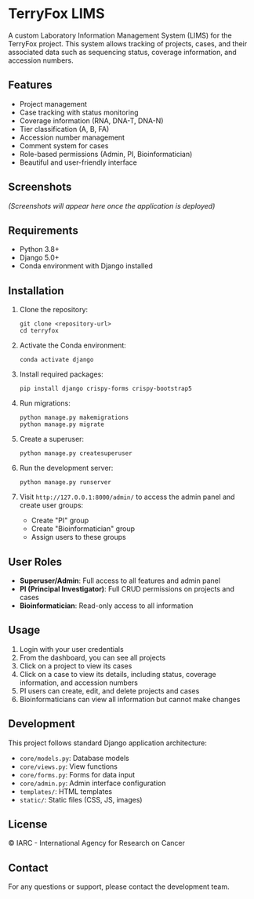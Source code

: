 # TerryFox LIMS

A custom Laboratory Information Management System (LIMS) for the TerryFox project. This system allows tracking of projects, cases, and their associated data such as sequencing status, coverage information, and accession numbers.

## Features

- Project management
- Case tracking with status monitoring
- Coverage information (RNA, DNA-T, DNA-N)
- Tier classification (A, B, FA)
- Accession number management
- Comment system for cases
- Role-based permissions (Admin, PI, Bioinformatician)
- Beautiful and user-friendly interface

## Screenshots

*(Screenshots will appear here once the application is deployed)*

## Requirements

- Python 3.8+
- Django 5.0+
- Conda environment with Django installed

## Installation

1. Clone the repository:
   ```
   git clone <repository-url>
   cd terryfox
   ```

2. Activate the Conda environment:
   ```
   conda activate django
   ```

3. Install required packages:
   ```
   pip install django crispy-forms crispy-bootstrap5
   ```

4. Run migrations:
   ```
   python manage.py makemigrations
   python manage.py migrate
   ```

5. Create a superuser:
   ```
   python manage.py createsuperuser
   ```

6. Run the development server:
   ```
   python manage.py runserver
   ```

7. Visit `http://127.0.0.1:8000/admin/` to access the admin panel and create user groups:
   - Create "PI" group
   - Create "Bioinformatician" group
   - Assign users to these groups

## User Roles

- **Superuser/Admin**: Full access to all features and admin panel
- **PI (Principal Investigator)**: Full CRUD permissions on projects and cases
- **Bioinformatician**: Read-only access to all information

## Usage

1. Login with your user credentials
2. From the dashboard, you can see all projects
3. Click on a project to view its cases
4. Click on a case to view its details, including status, coverage information, and accession numbers
5. PI users can create, edit, and delete projects and cases
6. Bioinformaticians can view all information but cannot make changes

## Development

This project follows standard Django application architecture:

- `core/models.py`: Database models
- `core/views.py`: View functions
- `core/forms.py`: Forms for data input
- `core/admin.py`: Admin interface configuration
- `templates/`: HTML templates
- `static/`: Static files (CSS, JS, images)

## License

© IARC - International Agency for Research on Cancer

## Contact

For any questions or support, please contact the development team. 